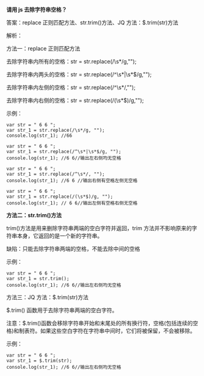 **请用 js 去除字符串空格？**

答案：replace 正则匹配方法、str.trim()方法、JQ 方法：$.trim(str)方法

解析：

方法一：replace 正则匹配方法

去除字符串内所有的空格：str = str.replace(/\s*/g,"");

去除字符串内两头的空格：str = str.replace(/^\s*|\s*$/g,"");

去除字符串内左侧的空格：str = str.replace(/^\s*/,"");

去除字符串内右侧的空格：str = str.replace(/(\s*$)/g,"");

示例：

```
var str = " 6 6 ";
var str_1 = str.replace(/\s*/g, "");
console.log(str_1); //66

var str = " 6 6 ";
var str_1 = str.replace(/^\s*|\s*$/g, "");
console.log(str_1); //6 6//输出左右侧均无空格

var str = " 6 6 ";
var str_1 = str.replace(/^\s*/, "");
console.log(str_1); //6 6 //输出右侧有空格左侧无空格

var str = " 6 6 ";
var str_1 = str.replace(/(\s*$)/g, "");
console.log(str_1); // 6 6//输出左侧有空格右侧无空格
```

**方法二：str.trim()方法**

trim()方法是用来删除字符串两端的空白字符并返回，trim 方法并不影响原来的字符串本身，它返回的是一个新的字符串。

缺陷：只能去除字符串两端的空格，不能去除中间的空格

示例：

```
var str = " 6 6 ";
var str_1 = str.trim();
console.log(str_1); //6 6//输出左右侧均无空格
```

方法三：JQ 方法：$.trim(str)方法

$.trim() 函数用于去除字符串两端的空白字符。

注意：$.trim()函数会移除字符串开始和末尾处的所有换行符，空格(包括连续的空格)和制表符。如果这些空白字符在字符串中间时，它们将被保留，不会被移除。

示例：

```
var str = " 6 6 ";
var str_1 = $.trim(str);
console.log(str_1); //6 6//输出左右侧均无空格
```
